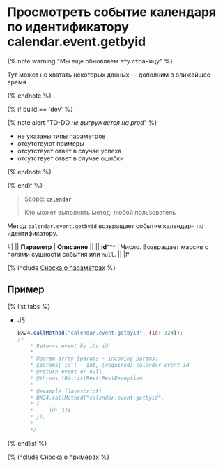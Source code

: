 # Просмотреть событие календаря по идентификатору calendar.event.getbyid

{% note warning "Мы еще обновляем эту страницу" %}

Тут может не хватать некоторых данных — дополним в ближайшее время

{% endnote %}

{% if build == 'dev' %}

{% note alert "TO-DO _не выгружается на prod_" %}

- не указаны типы параметров
- отсутствуют примеры
- отсутствует ответ в случае успеха
- отсутствует ответ в случае ошибки

{% endnote %}

{% endif %}

> Scope: [`calendar`](../scopes/permissions.md)
>
> Кто может выполнять метод: любой пользователь

Метод `calendar.event.getbyid` возвращает событие календаря по идентификатору.

#|
|| **Параметр** | **Описание** ||
|| **id**^*^ | Число. Возвращает массив с полями сущности события или `null`. ||
|#

{% include [Сноска о параметрах](../../_includes/required.md) %}

## Пример

{% list tabs %}

- JS

    ```js
    BX24.callMethod("calendar.event.getbyid", {id: 324});
    /*
        * Returns event by its id
        *
        * @param array $params - incoming params:
        * $params['id'] - int, (required) calendar event id
        * @return event or null
        * @throws \Bitrix\Rest\RestException
        *
        * @example (Javascript)
        * BX24.callMethod("calendar.event.getbyid",
        * {
        *     id: 324
        * });
        *
        */
    ```

{% endlist %}

{% include [Сноска о примерах](../../_includes/examples.md) %}